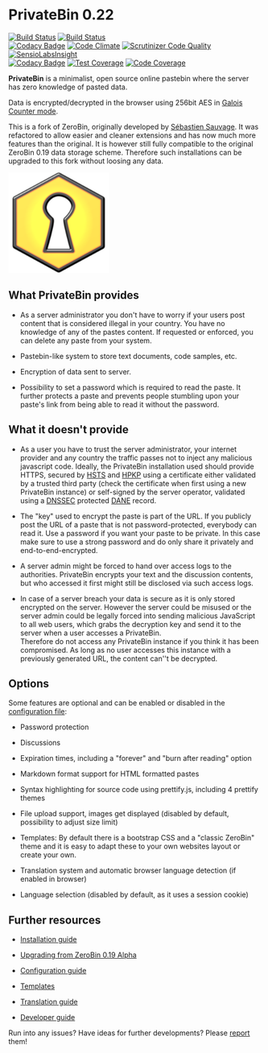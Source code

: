 # PrivateBin 0.22
[![Build Status](https://travis-ci.org/PrivateBin/PrivateBin.svg?branch=master)](https://travis-ci.org/PrivateBin/PrivateBin) [![Build Status](https://scrutinizer-ci.com/g/PrivateBin/PrivateBin/badges/build.png?b=master)](https://scrutinizer-ci.com/g/PrivateBin/PrivateBin/build-status/master)  
[![Codacy Badge](https://api.codacy.com/project/badge/Grade/094500f62abf4c9aa0c8a8a4520e4789)](https://www.codacy.com/app/PrivateBin/PrivateBin)
[![Code Climate](https://codeclimate.com/github/PrivateBin/PrivateBin/badges/gpa.svg)](https://codeclimate.com/github/PrivateBin/PrivateBin)
[![Scrutinizer Code Quality](https://scrutinizer-ci.com/g/PrivateBin/PrivateBin/badges/quality-score.png?b=master)](https://scrutinizer-ci.com/g/PrivateBin/PrivateBin/?branch=master)
[![SensioLabsInsight](https://insight.sensiolabs.com/projects/57c9e74e-c6f9-4de6-a876-df66ec2ea1ff/mini.png)](https://insight.sensiolabs.com/projects/57c9e74e-c6f9-4de6-a876-df66ec2ea1ff)  
[![Codacy Badge](https://api.codacy.com/project/badge/Coverage/094500f62abf4c9aa0c8a8a4520e4789)](https://www.codacy.com/app/PrivateBin/PrivateBin)
[![Test Coverage](https://codeclimate.com/github/PrivateBin/PrivateBin/badges/coverage.svg)](https://codeclimate.com/github/PrivateBin/PrivateBin/coverage) [![Code Coverage](https://scrutinizer-ci.com/g/PrivateBin/PrivateBin/badges/coverage.png?b=master)](https://scrutinizer-ci.com/g/PrivateBin/PrivateBin/?branch=master)

**PrivateBin** is a minimalist, open source online pastebin where the server has
zero knowledge of pasted data.

Data is encrypted/decrypted in the browser using 256bit AES in [Galois Counter mode](https://en.wikipedia.org/wiki/Galois/Counter_Mode).

This is a fork of ZeroBin, originally developed by
[Sébastien Sauvage](https://github.com/sebsauvage/ZeroBin). It was refactored
to allow easier and cleaner extensions and has now much more features than the
original. It is however still fully compatible to the original ZeroBin 0.19
data storage scheme. Therefore such installations can be upgraded to this fork
without loosing any data.

<img src="img/icon.svg" alt="PrivateBin Logo" style="height: 200px;">

## What PrivateBin provides

+ As a server administrator you don't have to worry if your users post content
  that is considered illegal in your country. You have no knowledge of any
  of the pastes content. If requested or enforced, you can delete any paste from
  your system.

+ Pastebin-like system to store text documents, code samples, etc.

+ Encryption of data sent to server.

+ Possibility to set a password which is required to read the paste. It further
  protects a paste and prevents people stumbling upon your paste's link
  from being able to read it without the password.

## What it doesn't provide

- As a user you have to trust the server administrator, your internet provider
  and any country the traffic passes not to inject any malicious javascript code.
  Ideally, the PrivateBin installation used should provide HTTPS, secured by
  [HSTS](https://en.wikipedia.org/wiki/HTTP_Strict_Transport_Security) and
  [HPKP](https://en.wikipedia.org/wiki/HTTP_Public_Key_Pinning) using a
  certificate either validated by a trusted third party (check the certificate
  when first using a new PrivateBin instance) or self-signed by the server
  operator, validated using a
  [DNSSEC](https://en.wikipedia.org/wiki/Domain_Name_System_Security_Extensions)
  protected
  [DANE](https://en.wikipedia.org/wiki/DNS-based_Authentication_of_Named_Entities)
  record.

- The "key" used to encrypt the paste is part of the URL. If you publicly post
  the URL of a paste that is not password-protected, everybody can read it.
  Use a password if you want your paste to be private. In this case make sure to
  use a strong password and do only share it privately and end-to-end-encrypted.

- A server admin might be forced to hand over access logs to the authorities.
  PrivateBin encrypts your text and the discussion contents, but who accessed it
  first might still be disclosed via such access logs.

- In case of a server breach your data is secure as it is only stored encrypted
  on the server. However the server could be misused or the server admin could
  be legally forced into sending malicious JavaScript to all web users, which
  grabs the decryption key and send it to the server when a user accesses a
  PrivateBin.  
  Therefore do not access any PrivateBin instance if you think it has been
  compromised. As long as no user accesses this instance with a previously
  generated URL, the content can''t be decrypted.

## Options

Some features are optional and can be enabled or disabled in the [configuration
file](https://github.com/PrivateBin/PrivateBin/wiki/Configuration):

* Password protection

* Discussions

* Expiration times, including a "forever" and "burn after reading" option

* Markdown format support for HTML formatted pastes

* Syntax highlighting for source code using prettify.js, including 4 prettify
  themes

* File upload support, images get displayed (disabled by default, possibility
  to adjust size limit)

* Templates: By default there is a bootstrap CSS and a "classic ZeroBin" theme
  and it is easy to adapt these to your own websites layout or create your own.

* Translation system and automatic browser language detection (if enabled in
  browser)

* Language selection (disabled by default, as it uses a session cookie)

## Further resources

* [Installation guide](https://github.com/PrivateBin/PrivateBin/wiki/Installation)

* [Upgrading from ZeroBin 0.19 Alpha](https://github.com/PrivateBin/PrivateBin/wiki/Upgrading-from-ZeroBin-0.19-Alpha)

* [Configuration guide](https://github.com/PrivateBin/PrivateBin/wiki/Configuration)

* [Templates](https://github.com/PrivateBin/PrivateBin/wiki/Templates)

* [Translation guide](https://github.com/PrivateBin/PrivateBin/wiki/Translation)

* [Developer guide](https://github.com/PrivateBin/PrivateBin/wiki/Development)

Run into any issues? Have ideas for further developments? Please
[report](https://github.com/PrivateBin/PrivateBin/issues) them!
